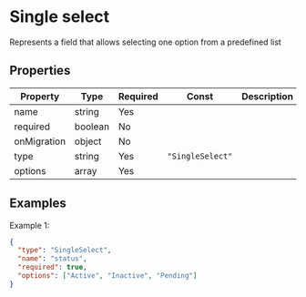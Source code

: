 # Single select

Represents a field that allows selecting one option from a predefined list

## Properties

| Property    | Type    | Required | Const            | Description |
| ----------- | ------- | -------- | ---------------- | ----------- |
| name        | string  | Yes      |                  |             |
| required    | boolean | No       |                  |             |
| onMigration | object  | No       |                  |             |
| type        | string  | Yes      | `"SingleSelect"` |             |
| options     | array   | Yes      |                  |             |

## Examples

Example 1:

```json
{
  "type": "SingleSelect",
  "name": "status",
  "required": true,
  "options": ["Active", "Inactive", "Pending"]
}
```
